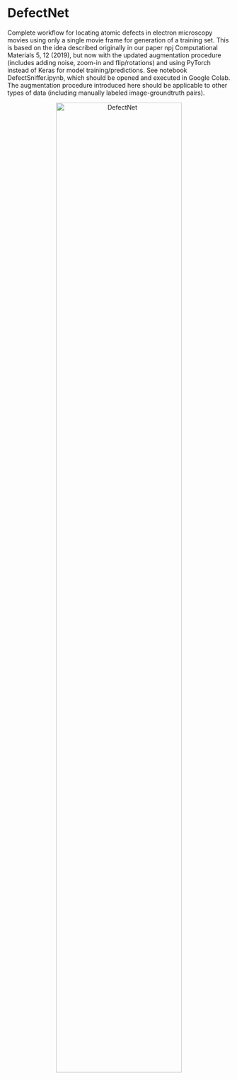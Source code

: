 # DefectNet
Complete workflow for locating atomic defects in electron microscopy movies using only a single movie frame for generation of a training set. This is based on the idea described originally in our paper npj Computational Materials 5, 12 (2019), but now with the updated augmentation procedure (includes adding noise, zoom-in and flip/rotations) and using PyTorch instead of Keras for model training/predictions. See notebook DefectSniffer.ipynb, which should be opened and executed in Google Colab. The augmentation procedure introduced here should be applicable to other types of data (including manually labeled image-groundtruth pairs).


<p align="center">
  <img src="https://github.com/pycroscopy/AICrystallographer/blob/master/DefectNet/DefectNet.jpg" width="75%" title="DefectNet">
